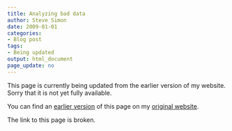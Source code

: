 ```yaml
---
title: Analyzing bad data
author: Steve Simon
date: 2009-01-01
categories:
- Blog post
tags:
- Being updated
output: html_document
page_update: no
---
```


This page is currently being updated from the earlier version of my website. Sorry that it is not yet fully available.

<!---More--->

You can find an [earlier version][sim1] of this page on my [original website][sim2].

The link to this page is broken.

[sim1]: http://www.pmean.com/09/BadData.html
[sim2]: http://www.pmean.com/original_site.html
